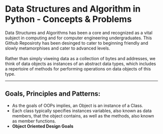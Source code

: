 ﻿# Data Structures and Algorithm in Python - Concepts & Problems

 Data Structures and Algorithms has been a core and recognized as a vital subject in computing and for computer engineering undergraduates. This Github Reposiroty has been desinged to cater to beginning friendly and slowly metamorphises and cater to advanced levels. <br>
 <br>
 Rather than simply viweing data as a collection of bytes and addresses, we think of data objects as instances of an abstract data types, which includes a repertoire of methods for performing operations on data objects of this type.
 <hr/>
 
 ## Goals, Principles and Patterns:
 - As the goals of OOPs implies, an Object is an instance of a Class.
 - Each class typically specifies instances variables, also known as data members, that the object contains, as well as the methods, also known as member functions.
 - **Object Oriented Design Goals**

